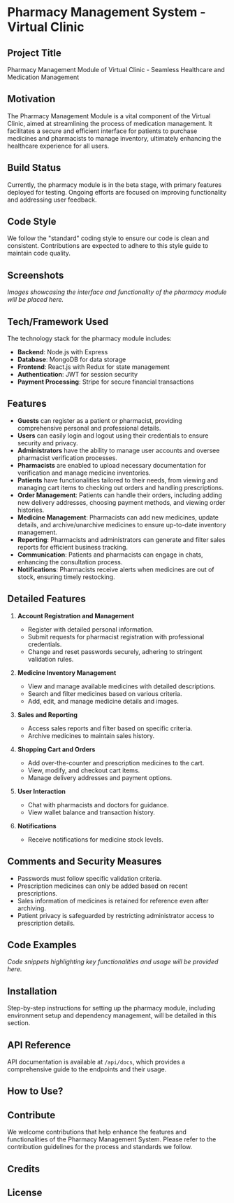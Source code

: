 # Pharmacy Management System - Virtual Clinic
## Project Title

Pharmacy Management Module of Virtual Clinic - Seamless Healthcare and Medication Management

## Motivation

The Pharmacy Management Module is a vital component of the Virtual Clinic, aimed at streamlining the process of medication management. It facilitates a secure and efficient interface for patients to purchase medicines and pharmacists to manage inventory, ultimately enhancing the healthcare experience for all users.

## Build Status

Currently, the pharmacy module is in the beta stage, with primary features deployed for testing. Ongoing efforts are focused on improving functionality and addressing user feedback.

## Code Style

We follow the "standard" coding style to ensure our code is clean and consistent. Contributions are expected to adhere to this style guide to maintain code quality.

## Screenshots

*Images showcasing the interface and functionality of the pharmacy module will be placed here.*

## Tech/Framework Used
The technology stack for the pharmacy module includes:
- **Backend**: Node.js with Express
- **Database**: MongoDB for data storage
- **Frontend**: React.js with Redux for state management
- **Authentication**: JWT for session security
- **Payment Processing**: Stripe for secure financial transactions

## Features

- **Guests** can register as a patient or pharmacist, providing comprehensive personal and professional details.
- **Users** can easily login and logout using their credentials to ensure security and privacy.
- **Administrators** have the ability to manage user accounts and oversee pharmacist verification processes.
- **Pharmacists** are enabled to upload necessary documentation for verification and manage medicine inventories.
- **Patients** have functionalities tailored to their needs, from viewing and managing cart items to checking out orders and handling prescriptions.
- **Order Management**: Patients can handle their orders, including adding new delivery addresses, choosing payment methods, and viewing order histories.
- **Medicine Management**: Pharmacists can add new medicines, update details, and archive/unarchive medicines to ensure up-to-date inventory management.
- **Reporting**: Pharmacists and administrators can generate and filter sales reports for efficient business tracking.
- **Communication**: Patients and pharmacists can engage in chats, enhancing the consultation process.
- **Notifications**: Pharmacists receive alerts when medicines are out of stock, ensuring timely restocking.

## Detailed Features

1. **Account Registration and Management**
   - Register with detailed personal information.
   - Submit requests for pharmacist registration with professional credentials.
   - Change and reset passwords securely, adhering to stringent validation rules.

2. **Medicine Inventory Management**
   - View and manage available medicines with detailed descriptions.
   - Search and filter medicines based on various criteria.
   - Add, edit, and manage medicine details and images.

3. **Sales and Reporting**
   - Access sales reports and filter based on specific criteria.
   - Archive medicines to maintain sales history.

4. **Shopping Cart and Orders**
   - Add over-the-counter and prescription medicines to the cart.
   - View, modify, and checkout cart items.
   - Manage delivery addresses and payment options.

5. **User Interaction**
   - Chat with pharmacists and doctors for guidance.
   - View wallet balance and transaction history.

6. **Notifications**
   - Receive notifications for medicine stock levels.

## Comments and Security Measures

- Passwords must follow specific validation criteria.
- Prescription medicines can only be added based on recent prescriptions.
- Sales information of medicines is retained for reference even after archiving.
- Patient privacy is safeguarded by restricting administrator access to prescription details.

## Code Examples

*Code snippets highlighting key functionalities and usage will be provided here.*

## Installation

Step-by-step instructions for setting up the pharmacy module, including environment setup and dependency management, will be detailed in this section.

## API Reference

API documentation is available at `/api/docs`, which provides a comprehensive guide to the endpoints and their usage.

## How to Use?

## Contribute

We welcome contributions that help enhance the features and functionalities of the Pharmacy Management System. Please refer to the contribution guidelines for the process and standards we follow.

## Credits



## License


